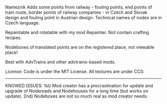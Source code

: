 Nameznik
Adds some points from railway - fouling points, end points of train route, border points of railway companies - in Czech and Slovak design and fouling point in Austrian design. Technical names of nodes are in Czech language.

Repaintable and rotatable with my mod Repainter.
Not contain crafting recipes.

Nodeboxes of translated points are on the registered place, not viewable place!

Best with AdvTrains and other advtrains-based mods.

License:
Code is under the MIT License. All textures are under CC0.

-------------
KNOWED ISSUES:
1st) Mod creator has a procrastination for update and upgrade of
Noderoads and Nodehouses for a long time (but works on update).
2nd) Nodeboxes are not so much real as mod creator needs.